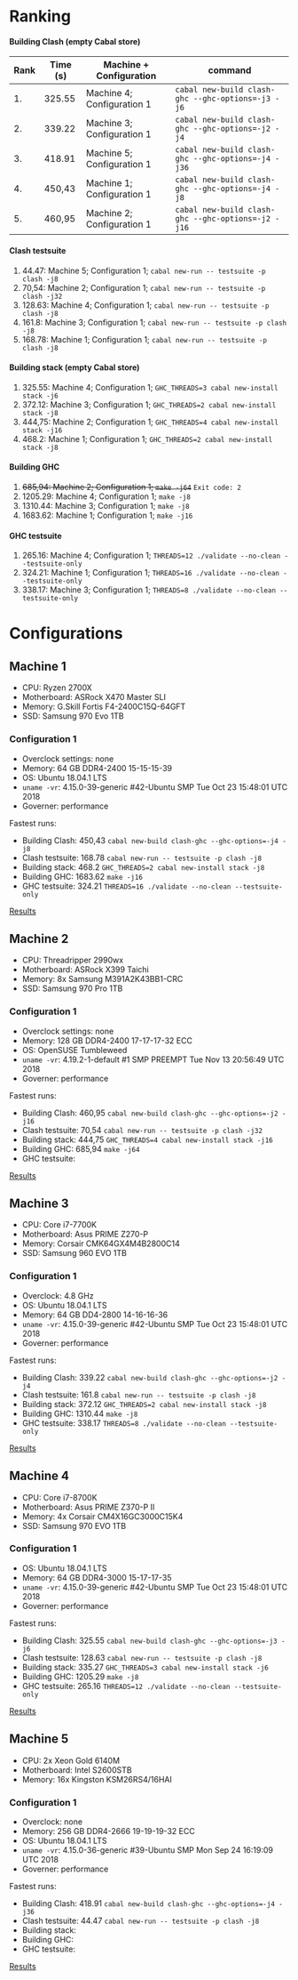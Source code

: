 # Ranking

#### Building Clash (empty Cabal store)

| Rank | Time (s) | Machine + Configuration | command |
| --- | --- | --- | --- |
| 1. | 325.55 | Machine 4; Configuration 1 | `cabal new-build clash-ghc --ghc-options=-j3 -j6` |
| 2. | 339.22 | Machine 3; Configuration 1 | `cabal new-build clash-ghc --ghc-options=-j2 -j4` |
| 3. | 418.91 | Machine 5; Configuration 1 | `cabal new-build clash-ghc --ghc-options=-j4 -j36` |
| 4. | 450,43 | Machine 1; Configuration 1 | `cabal new-build clash-ghc --ghc-options=-j4 -j8` |
| 5. | 460,95 | Machine 2; Configuration 1 | `cabal new-build clash-ghc --ghc-options=-j2 -j16` |

#### Clash testsuite

1. 44.47: Machine 5; Configuration 1; `cabal new-run -- testsuite -p clash -j8`
1. 70,54: Machine 2; Configuration 1; `cabal new-run -- testsuite -p clash -j32`
1. 128.63: Machine 4; Configuration 1; `cabal new-run -- testsuite -p clash -j8`
1. 161.8: Machine 3; Configuration 1; `cabal new-run -- testsuite -p clash -j8`
1. 168.78: Machine 1; Configuration 1; `cabal new-run -- testsuite -p clash -j8`

#### Building stack (empty Cabal store)

1. 325.55: Machine 4; Configuration 1; `GHC_THREADS=3 cabal new-install stack -j6`
1. 372.12: Machine 3; Configuration 1; `GHC_THREADS=2 cabal new-install stack -j8`
1. 444,75: Machine 2; Configuration 1; `GHC_THREADS=4 cabal new-install stack -j16`
1. 468.2: Machine 1; Configuration 1; `GHC_THREADS=2 cabal new-install stack -j8`

#### Building GHC

1. ~~685,94: Machine 2; Configuration 1; `make -j64`~~ `Exit code: 2`
1. 1205.29: Machine 4; Configuration 1; `make -j8`
1. 1310.44: Machine 3; Configuration 1; `make -j8`
1. 1683.62: Machine 1; Configuration 1; `make -j16`

#### GHC testsuite

1. 265.16: Machine 4; Configuration 1; `THREADS=12 ./validate --no-clean --testsuite-only`
1. 324.21: Machine 1; Configuration 1; `THREADS=16 ./validate --no-clean --testsuite-only`
1. 338.17: Machine 3; Configuration 1; `THREADS=8 ./validate --no-clean --testsuite-only`

# Configurations

## Machine 1

  * CPU: Ryzen 2700X
  * Motherboard: ASRock X470 Master SLI
  * Memory: G.Skill Fortis F4-2400C15Q-64GFT
  * SSD: Samsung 970 Evo 1TB

### Configuration 1

  * Overclock settings: none
  * Memory: 64 GB DDR4-2400 15-15-15-39
  * OS: Ubuntu 18.04.1 LTS
  * `uname -vr`: 4.15.0-39-generic #42-Ubuntu SMP Tue Oct 23 15:48:01 UTC 2018
  * Governer: performance

  Fastest runs:

  * Building Clash: 450,43 `cabal new-build clash-ghc --ghc-options=-j4 -j8`
  * Clash testsuite: 168.78 `cabal new-run -- testsuite -p clash -j8`
  * Building stack: 468.2 `GHC_THREADS=2 cabal new-install stack -j8`
  * Building GHC: 1683.62 `make -j16`
  * GHC testsuite: 324.21 `THREADS=16 ./validate --no-clean --testsuite-only`

  [Results](results/0001.csv)

## Machine 2

  * CPU: Threadripper 2990wx
  * Motherboard: ASRock X399 Taichi
  * Memory: 8x Samsung M391A2K43BB1-CRC
  * SSD: Samsung 970 Pro 1TB

### Configuration 1

  * Overclock settings: none
  * Memory: 128 GB DDR4-2400 17-17-17-32 ECC
  * OS: OpenSUSE Tumbleweed
  * `uname -vr`: 4.19.2-1-default #1 SMP PREEMPT Tue Nov 13 20:56:49 UTC 2018
  * Governer: performance

  Fastest runs:

  * Building Clash: 460,95 `cabal new-build clash-ghc --ghc-options=-j2 -j16`
  * Clash testsuite: 70,54 `cabal new-run -- testsuite -p clash -j32`
  * Building stack: 444,75 `GHC_THREADS=4 cabal new-install stack -j16`
  * Building GHC: 685,94 `make -j64`
  * GHC testsuite:

  [Results](results/0002.csv)

## Machine 3

  * CPU: Core i7-7700K
  * Motherboard: Asus PRIME Z270-P
  * Memory: Corsair CMK64GX4M4B2800C14
  * SSD: Samsung 960 EVO 1TB

### Configuration 1

  * Overclock: 4.8 GHz
  * OS: Ubuntu 18.04.1 LTS
  * Memory: 64 GB DD4-2800 14-16-16-36
  * `uname -vr`: 4.15.0-39-generic #42-Ubuntu SMP Tue Oct 23 15:48:01 UTC 2018
  * Governer: performance

  Fastest runs:

  * Building Clash: 339.22 `cabal new-build clash-ghc --ghc-options=-j2 -j4`
  * Clash testsuite: 161.8 `cabal new-run -- testsuite -p clash -j8`
  * Building stack: 372.12 `GHC_THREADS=2 cabal new-install stack -j8`
  * Building GHC: 1310.44 `make -j8`
  * GHC testsuite: 338.17 `THREADS=8 ./validate --no-clean --testsuite-only`

  [Results](results/0003.csv)


## Machine 4

  * CPU: Core i7-8700K
  * Motherboard: Asus PRIME Z370-P II
  * Memory: 4x Corsair CM4X16GC3000C15K4
  * SSD: Samsung 970 EVO 1TB

### Configuration 1

  * OS: Ubuntu 18.04.1 LTS
  * Memory: 64 GB DDR4-3000 15-17-17-35
  * `uname -vr`: 4.15.0-39-generic #42-Ubuntu SMP Tue Oct 23 15:48:01 UTC 2018
  * Governer: performance

  Fastest runs:

  * Building Clash: 325.55 `cabal new-build clash-ghc --ghc-options=-j3 -j6`
  * Clash testsuite: 128.63 `cabal new-run -- testsuite -p clash -j8`
  * Building stack: 335.27 `GHC_THREADS=3 cabal new-install stack -j6`
  * Building GHC: 1205.29 `make -j8`
  * GHC testsuite: 265.16 `THREADS=12 ./validate --no-clean --testsuite-only`

  [Results](results/0004.csv)

## Machine 5

  * CPU: 2x Xeon Gold 6140M
  * Motherboard: Intel S2600STB
  * Memory: 16x Kingston KSM26RS4/16HAI

### Configuration 1

  * Overclock: none
  * Memory: 256 GB DDR4-2666 19-19-19-32 ECC
  * OS: Ubuntu 18.04.1 LTS
  * `uname -vr`: 4.15.0-36-generic #39-Ubuntu SMP Mon Sep 24 16:19:09 UTC 2018
  * Governer: performance

  Fastest runs:

  * Building Clash: 418.91 `cabal new-build clash-ghc --ghc-options=-j4 -j36`
  * Clash testsuite: 44.47 `cabal new-run -- testsuite -p clash -j8`
  * Building stack:
  * Building GHC:
  * GHC testsuite:

  [Results](results/0005.csv)

